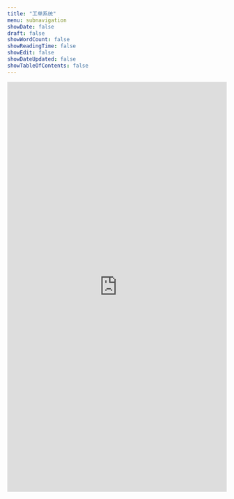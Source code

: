 ```yaml
---
title: "工单系统"
menu: subnavigation
showDate: false
draft: false
showWordCount: false
showReadingTime: false
showEdit: false
showDateUpdated: false
showTableOfContents: false
---
```


<iframe width="640px" height="940px" src="https://sa0g9aft8j2.feishu.cn/share/base/form/shrcn8enL4HbPYbg2enhskpxGLd" frameborder="0" marginwidth="0" marginheight="0" style="border: none; max-width:100%; max-height:100vh" allowfullscreen webkitallowfullscreen mozallowfullscreen msallowfullscreen> </iframe>
